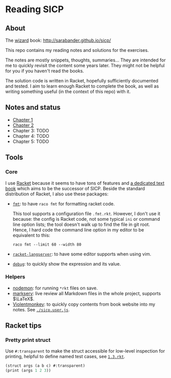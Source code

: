 # Reading SICP

## About

The [wizard][wiki] book: http://sarabander.github.io/sicp/

[wiki]: https://en.wikipedia.org/wiki/SICP

This repo contains my reading notes and solutions for the exercises.

The notes are mostly snippets, thoughts, summaries... They are intended for me
to quickly revisit the content some years later. They might not be helpful for
you if you haven't read the books.

The solution code is written in Racket, hopefully sufficiently documented and
tested. I aim to learn enough Racket to complete the book, as well as writing
something useful (in the context of this repo) with it.

## Notes and status

- [Chapter 1](./ch01/readme.md)
- [Chapter 2](./ch02/readme.md)
- Chapter 3: TODO
- Chapter 4: TODO
- Chapter 5: TODO

## Tools

### Core

I use [Racket](https://racket-lang.org) because it seems to have tons of
features and [a dedicated text book](https://htdp.org) which aims to be the
successor of SICP. Beside the standard distribution of Racket, I also use these
packages:

- [`fmt`](https://docs.racket-lang.org/fmt/): to have `raco fmt` for formatting
  racket code.

  This tool supports a configuration file `.fmt.rkt`. However, I don't use it
  because: the config is Racket code, not some typical `ini` or command line
  option lists; the tool doesn't walk up to find the file in git root. Hence, I
  hard code the command line option in my editor to be equivalent to this:

  ```
  raco fmt --limit 60 --width 80
  ```

- [`racket-langserver`](https://github.com/jeapostrophe/racket-langserver): to
  have some editor supports when using vim.
- [`debug`](https://docs.racket-lang.org/debug/index.html): to quickly show the
  expression and its value.

### Helpers

- [nodemon](https://nodemon.io): for running `*rkt` files on save.
- [markserv](https://github.com/markserv/markserv): live review all Markdown
  files in the whole project, supports $\LaTeX$.
- [Violentmonkey](https://violentmonkey.github.io): to quickly copy contents
  from book website into my notes. See [`./sicp.user.js`](./sicp.user.js).

## Racket tips

### Pretty print struct

Use `#:transparent` to make the struct accessible for low-level inspection for
printing, helpful to define named test cases, see [`1.3.rkt`](./ch01/1.3.rkt).

```scheme
(struct args (a b c) #:transparent)
(print (args 1 2 3))
```
